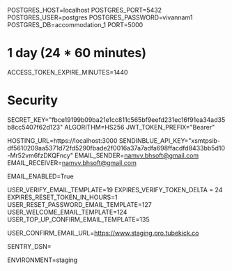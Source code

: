 POSTGRES_HOST=localhost
POSTGRES_PORT=5432
POSTGRES_USER=postgres
POSTGRES_PASSWORD=vivannam1
POSTGRES_DB=accommodation_1
PORT=5000

# 1 day (24 \* 60 minutes)
ACCESS_TOKEN_EXPIRE_MINUTES=1440

# Security
SECRET_KEY="fbce19199b09ba21e1cc811c565bf9eefd231ec16f91ea34ad35b8cc5407f62d123"
ALGORITHM=HS256
JWT_TOKEN_PREFIX="Bearer"

HOSTING_URL=https://localhost:3000
SENDINBLUE_API_KEY="xsmtpsib-df5610209aa5371d72fd5290fbade2f0016a37a7adfa698ffacdfd8433bb5d10-Mr52vm6fzDKQFncy"
EMAIL_SENDER=namvv.bhsoft@gmail.com
EMAIL_RECEIVER=namvv.bhsoft@gmail.com

EMAIL_ENABLED=True

USER_VERIFY_EMAIL_TEMPLATE=19
EXPIRES_VERIFY_TOKEN_DELTA = 24
EXPIRES_RESET_TOKEN_IN_HOURS=1
USER_RESET_PASSWORD_EMAIL_TEMPLATE=127
USER_WELCOME_EMAIL_TEMPLATE=124
USER_TOP_UP_CONFIRM_EMAIL_TEMPLATE=135

USER_CONFIRM_EMAIL_URL=https://www.staging.pro.tubekick.co

SENTRY_DSN=

ENVIRONMENT=staging
